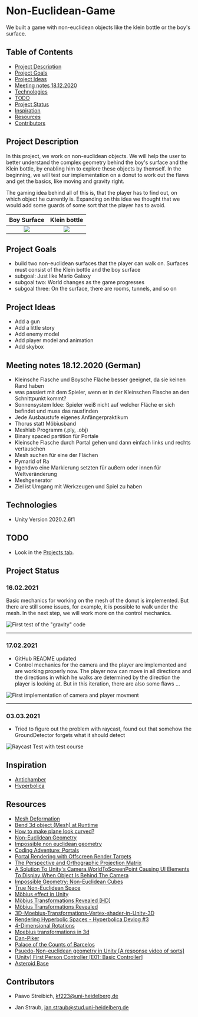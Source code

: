 # Non-Euclidean-Game
We built a game with non-euclidean objects like the klein bottle or the boy's surface.
## Table of Contents

* [Project Description](#project-description)
* [Project Goals](#project-goals)
* [Project Ideas](#project-ideas)
* [Meeting notes 18.12.2020](#meeting-notes-18.12.2020)
* [Technologies](#technologies)
* [TODO](#todo)
* [Project Status](#project-status)
* [Inspiration](#inspiration)
* [Resources](#resources)
* [Contributors](#contributors)

## Project Description

In this project, we work on non-euclidean objects. We will help the user to better understand the complex geometry behind the boy's surface and the Klein bottle, by enabling him to explore these objects by themself. 
In the beginning, we will test our implementation on a donut to work out the flaws and get the basics, like moving and gravity right.

The gaming idea behind all of this is, that the player has to find out, on which object he currently is. Expanding on this idea we thought that we would add some guards of some sort that the player has to avoid.

Boy Surface             |  Klein bottle
:-------------------------:|:-------------------------:
![](git_res/Boy_Surface-animation-small.gif)  |  ![](git_res/Klein_bottle.svg)

## Project Goals
* build two non-euclidean surfaces that the player can walk on. Surfaces must consist of the Klein bottle and the boy surface 
* subgoal: Just like Mario Galaxy
* subgoal two: World changes as the game progresses
* subgoal three: On the surface, there are rooms, tunnels, and so on

## Project Ideas
* Add a gun
* Add a little story
* Add enemy model
* Add player model and animation
* Add skybox

## Meeting notes 18.12.2020 (German)
* Kleinsche Flasche und Boysche Fläche besser geeignet, da sie  keinen Rand haben
* was passiert mit dem Spieler, wenn er in der Kleinschen Flasche an den Schnittpunkt kommt?
* Sonnensystem Idee: Spieler weiß nicht auf welcher Fläche er sich befindet und muss das rausfinden
* Jede Ausbaustufe eigenes Anfängerpraktikum
* Thorus statt Möbiusband
* Meshlab Programm (.ply, .obj)
* Binary spaced partition für Portale
* Kleinsche Flasche durch Portal gehen und dann einfach links und rechts vertauschen
* Mesh suchen für eine der Flächen
* Pymarid of Ra
* Irgendwo eine Markierung setzten für außern oder innen für Weltveränderung
* Meshgenerator
* Ziel ist Umgang mit Werkzeugen und Spiel zu haben

## Technologies 
* Unity Version 2020.2.6f1

## TODO
* Look in the [Projects tab](https://github.com/JanMStraub/Non-Euclidean-Game/projects/1).

## Project Status
### 16.02.2021
Basic mechanics for working on the mesh of the donut is implemented. But there are still some issues, for example, it is possible to walk under the mesh. In the next step, we will work more on the control mechanics.

![First test of the "gravity" code](git_res/Raycast_Test_1.gif)
- - - - -

### 17.02.2021
- GitHub README updated
- Control mechanics for the camera and the player are implemented and are working properly now. The player now can move in all directions and the directions in which he walks are determined by the direction the player is looking at. But in this iteration, there are also some flaws ...

![First implementation of camera and player movment](git_res/Movment_Test_1.gif)
- - - - - 

### 03.03.2021
- Tried to figure out the problem with raycast, found out that somehow the GroundDetector forgets what it should detect

![Raycast Test with test course](git_res/Raycast_Test_2.gif)

## Inspiration

* [Antichamber](http://www.antichamber-game.com)
* [Hyperbolica](https://store.steampowered.com/app/1256230/Hyperbolica/)

## Resources

* [Mesh Deformation](https://catlikecoding.com/unity/tutorials/mesh-deformation/)
* [Bend 3d object (Mesh) at Runtime](https://answers.unity.com/questions/1725691/bend-3d-object-mesh-at-runtime.html)
* [How to make plane look curved?](https://answers.unity.com/questions/288835/how-to-make-plane-look-curved.html?childToView=288888#answer-288888)
* [Non-Euclidean Geometry](https://www.reddit.com/r/Unity3D/comments/3qqyic/noneuclidean_geometry/)
* [Impossible non euclidean geometry](https://forum.unity.com/threads/impossible-non-euclidean-geometry.893938/)
* [Coding Adventure: Portals](https://www.youtube.com/watch?v=cWpFZbjtSQg)
* [Portal Rendering with Offscreen Render Targets](https://tomhulton.blogspot.com/2015/08/portal-rendering-with-offscreen-render.html)
* [The Perspective and Orthographic Projection Matrix](https://www.scratchapixel.com/lessons/3d-basic-rendering/perspective-and-orthographic-projection-matrix/projection-matrices-what-you-need-to-know-first)
* [A Solution To Unity's Camera.WorldToScreenPoint Causing UI Elements To Display When Object Is Behind The Camera](https://www.turiyaware.com/blog/a-solution-to-unitys-camera-worldtoscreenpoint-causing-ui-elements-to-display-when-object-is-behind-the-camera)
* [Impossible Geometry: Non-Euclidean Cubes](https://www.alanzucconi.com/2015/12/09/3873/)
* [True Non-Euclidean Space](https://answers.unity.com/questions/1085798/true-non-euclidean-space.html)
* [Möbius effect in Unity](https://gamedev.stackexchange.com/questions/178711/möbius-effect-in-unity)
* [Möbius Transformations Revealed [HD]](https://www.youtube.com/watch?v=0z1fIsUNhO4)
* [Möbius Transformations Revealed](https://www-users.math.umn.edu/~arnold//moebius/)
* [3D-Moebius-Transformations-Vertex-shader-in-Unity-3D](https://github.com/IRCSS/3D-Moebius-Transformations-Vertex-shader-in-Unity-3D)
* [Rendering Hyperbolic Spaces - Hyperbolica Devlog #3](https://www.youtube.com/watch?v=pXWRYpdYc7Q)
* [4-Dimensional Rotations](https://spacesymmetrystructure.wordpress.com/2008/12/11/4-dimensional-rotations/)
* [Moebius transformations in 3d](https://gist.githubusercontent.com/Dan-Piker/f7d790b3967d41bff8b0291f4cf7bd9e/raw/6225dadae2d8960fbc523b0082ae411e860803ad/Moebius3d)
* [Dan-Piker](https://github.com/Dan-Piker)
* [Palace of the Counts of Barcelos](https://sketchfab.com/3d-models/palace-of-the-counts-of-barcelos-655707837d0a4c4d814eb203f2a95bbc)
* [Psuedo-Non-euclidean geometry in Unity [A response video of sorts]](https://www.youtube.com/watch?v=ukdIAcfGKF4)
* [[Unity] First Person Controller [E01: Basic Controller]](https://www.youtube.com/watch?v=PmIPqGqp8UY)
* [Asteroid Base](http://www.asteroidbase.com/devlog/7-learning-how-to-walk/)

## Contributors

* Paavo Streibich, kf223@uni-heidelberg.de

* Jan Straub, jan.straub@stud.uni-heidelberg.de
